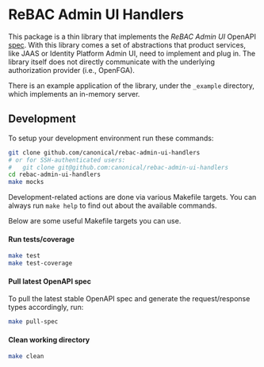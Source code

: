 # ReBAC Admin UI Handlers

This package is a thin library that implements the *ReBAC Admin UI* OpenAPI [spec][openapi-spec]. With this library comes a set of abstractions that product services, like JAAS or Identity Platform Admin UI, need to implement and plug in. The library itself does not directly communicate with the underlying authorization provider (i.e., OpenFGA).

[openapi-spec]: https://github.com/canonical/openfga-admin-openapi-spec

There is an example application of the library, under the `_example` directory, which implements an in-memory server.

## Development

To setup your development environment run these commands:

```sh
git clone github.com/canonical/rebac-admin-ui-handlers
# or for SSH-authenticated users:
#   git clone git@github.com:canonical/rebac-admin-ui-handlers
cd rebac-admin-ui-handlers
make mocks
```

Development-related actions are done via various Makefile targets. You can always run `make help` to find out about the available commands.

Below are some useful Makefile targets you can use.

#### Run tests/coverage

```sh
make test
make test-coverage
```

#### Pull latest OpenAPI spec
To pull the latest stable OpenAPI spec and generate the request/response types accordingly, run:

```sh
make pull-spec
```

#### Clean working directory

```sh
make clean
```
